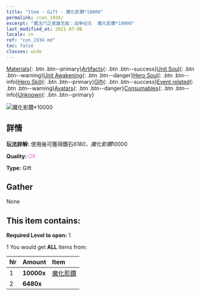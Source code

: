 ```yaml
---
title: "Item - Gift - 魔化影鑽*10000"
permalink: /con_1934/
excerpt: "魔法门之英雄无敌：战争纪元  魔化影鑽*10000"
last_modified_at: 2021-07-06
locale: cn
ref: "con_1934.md"
toc: false
classes: wide
---
```

 [Materials](/ItemsCN/){: .btn .btn--primary}[Artifacts](/ItemsCN/Artifacts/){: .btn .btn--success}[Unit Soul](/ItemsCN/UnitSoul/){: .btn .btn--warning}[Unit Awakening](/ItemsCN/UnitAwakening/){: .btn .btn--danger}[Hero Soul](/ItemsCN/HeroSoul/){: .btn .btn--info}[Hero Skill](/ItemsCN/HeroSkill/){: .btn .btn--primary}[Gift](/ItemsCN/Gift/){: .btn .btn--success}[Event related](/ItemsCN/Events/){: .btn .btn--warning}[Avatars](/ItemsCN/Avatars/){: .btn .btn--danger}[Consumables](/ItemsCN/Consumables/){: .btn .btn--info}[Unknown](/ItemsCN/Unknown/){: .btn .btn--primary}

 ![魔化影鑽*10000](/images/t/i_10040.png)

## 詳情
 **玩法詳解:** 使用後可獲得鑽石*6180，魔化影鑽*10000

 **Quality:** <span style="color: #DA70D6">OK</span>

 **Type:** Gift

## Gather

  None

## This item contains:

 **Required Level to open:** 1

 1 You would get **ALL** items  from:

  | Nr | Amount |     Item    |
  |:---|:-------|:------------|
  | 1 |  **10000x** | [魔化影鑽](/cn/Items/con_554/) |  | 
  | 2 |  **6480x** | <i class="fas fa-gem"/> |  | 
